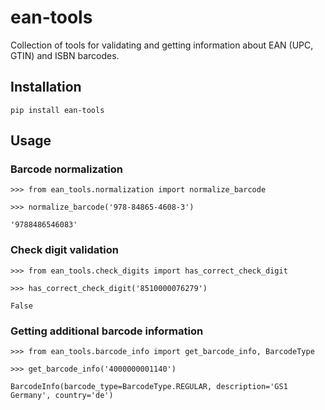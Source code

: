 # ean-tools

Collection of tools for validating and getting information about EAN (UPC, GTIN) and ISBN barcodes.

## Installation

```commandline
pip install ean-tools
```

## Usage

### Barcode normalization

```pycon
>>> from ean_tools.normalization import normalize_barcode

>>> normalize_barcode('978-84865-4608-3')

'9788486546083'
```

### Check digit validation

```pycon
>>> from ean_tools.check_digits import has_correct_check_digit

>>> has_correct_check_digit('8510000076279')

False
```

### Getting additional barcode information

```pycon
>>> from ean_tools.barcode_info import get_barcode_info, BarcodeType

>>> get_barcode_info('4000000001140')

BarcodeInfo(barcode_type=BarcodeType.REGULAR, description='GS1 Germany', country='de')
```

